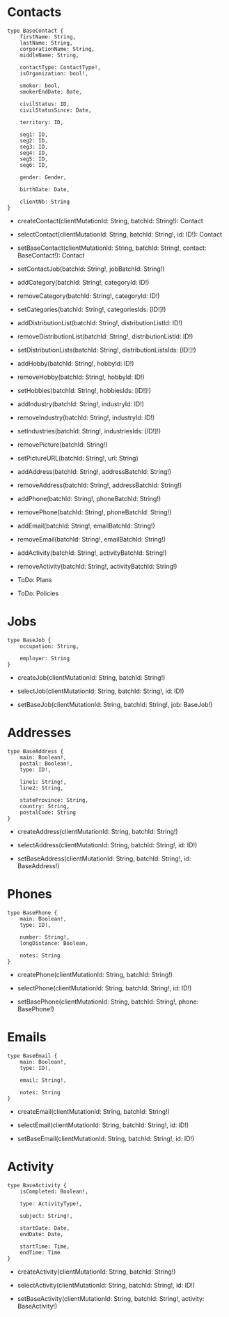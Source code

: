 # Contacts

```
type BaseContact {
	firstName: String,
	lastName: String,
	corporationName: String,
	middleName: String,

	contactType: ContactType!,
	isOrganization: bool!,

	smoker: bool, 
	smokerEndDate: Date,

	civilStatus: ID,
	civilStatusSince: Date,

	territory: ID,

	seg1: ID,
	seg2: ID,
	seg3: ID,
	seg4: ID,
	seg5: ID,
	seg6: ID,

	gender: Gender,

	birthDate: Date,

	clientNb: String
}
```

* createContact(clientMutationId: String, batchId: String!): Contact

* selectContact(clientMutationId: String, batchId: String!, id: ID!): Contact

* setBaseContact(clientMutationId: String, batchId: String!, contact: BaseContact!): Contact

* setContactJob(batchId: String!, jobBatchId: String!)

* addCategory(batchId: String!, categoryId: ID!)
* removeCategory(batchId: String!, categoryId: ID!)
* setCategories(batchId: String!, categoriesIds: [ID!]!)

* addDistributionList(batchId: String!, distributionListId: ID!)
* removeDistributionList(batchId: String!, distributionListId: ID!)
* setDistributionLists(batchId: String!, distributionListsIds: [ID!]!)

* addHobby(batchId: String!, hobbyId: ID!)
* removeHobby(batchId: String!, hobbyId: ID!)
* setHobbies(batchId: String!, hobbiesIds: [ID!]!)

* addIndustry(batchId: String!, industryId: ID!)
* removeIndustry(batchId: String!, industryId: ID!)
* setIndustries(batchId: String!, industriesIds: [ID!]!)

* removePicture(batchId: String!)
* setPictureURL(batchId: String!, url: String)

* addAddress(batchId: String!, addressBatchId: String!)
* removeAddress(batchId: String!, addressBatchId: String!)

* addPhone(batchId: String!, phoneBatchId: String!)
* removePhone(batchId: String!, phoneBatchId: String!)

* addEmail(batchId: String!, emailBatchId: String!)
* removeEmail(batchId: String!, emailBatchId: String!)

* addActivity(batchId: String!, activityBatchId: String!)
* removeActivity(batchId: String!, activityBatchId: String!)

* ToDo: Plans
* ToDo: Policies


# Jobs

```
type BaseJob {
	occupation: String,

	employer: String
}
```

* createJob(clientMutationId: String, batchId: String!)

* selectJob(clientMutationId: String, batchId: String!, id: ID!)

* setBaseJob(clientMutationId: String, batchId: String!, job: BaseJob!)


# Addresses

```
type BaseAddress {
	main: Boolean!,
	postal: Boolean!,
	type: ID!,

	line1: String!,
	line2: String,

	stateProvince: String,
	country: String,
	postalCode: String
}
```

* createAddress(clientMutationId: String, batchId: String!)

* selectAddress(clientMutationId: String, batchId: String!, id: ID!)

* setBaseAddress(clientMutationId: String, batchId: String!, id: BaseAddress!)


# Phones

```
type BasePhone {
	main: Boolean!,
	type: ID!,

	number: String!,
	longDistance: Boolean,

	notes: String
}
```

* createPhone(clientMutationId: String, batchId: String!)

* selectPhone(clientMutationId: String, batchId: String!, id: ID!)

* setBasePhone(clientMutationId: String, batchId: String!, phone: BasePhone!)


# Emails

```
type BaseEmail {
	main: Boolean!,
	type: ID!,

	email: String!,

	notes: String
}
```

* createEmail(clientMutationId: String, batchId: String!)

* selectEmail(clientMutationId: String, batchId: String!, id: ID!)

* setBaseEmail(clientMutationId: String, batchId: String!, id: ID!)


# Activity

```
type BaseActivity {
	isCompleted: Boolean!,

	type: ActivityType!,

	subject: String!,

	startDate: Date,
	endDate: Date,

	startTime: Time,
	endTime: Time
}
```

* createActivity(clientMutationId: String, batchId: String!)

* selectActivity(clientMutationId: String, batchId: String!, id: ID!)

* setBaseActivity(clientMutationId: String, batchId: String!, activity: BaseActivity!)